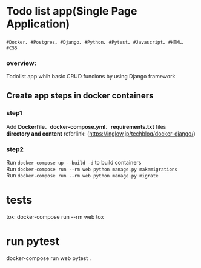 # Todo list app(Single Page Application)
`#Docker`、`#Postgres`、`#Django`、`#Python`、`#Pytest`、`#Javascript`、`#HTML`、`#CSS`<br>
### overview:
Todolist app whih basic CRUD funcions by using Django framework

## Create app steps in docker containers

### step1
Add **Dockerfile**、**docker-compose.yml**、**requirements.txt** files<br>
**directory and content** referlink: (https://inglow.jp/techblog/docker-django/)

### step2
Run `docker-compose up --build -d` to build containers<br>
Run `docker-compose run --rm web python manage.py makemigrations`<br>
Run `docker-compose run --rm web python manage.py migrate`<br>


# tests
tox:
    docker-compose run --rm web tox

# run pytest
docker-compose run web pytest .